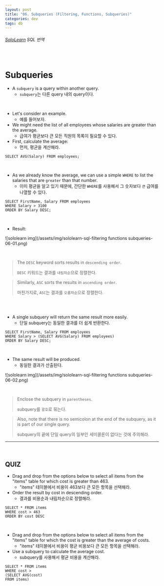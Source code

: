 ```yaml
---
layout: post
title: "06. Subqueries (Filtering, Functions, Subqueries)"
categories: dev
tags: db
---
```


###### [SoloLearn](https://www.sololearn.com) SQL 번역

<br>

# Subqueries

- A `subquery` is a query within another query.
  - `subquery`는 다른 query 내의 query이다.

<br>

- Let's consider an example.
  - 예를 들어보자.
- We might need the list of all employees whose salaries are greater than the average.
  - 급여가 평균보다 큰 모든 직원의 목록이 필요할 수 있다.
- First, calculate the average:
  - 먼저, 평균을 계산해라.

```mysql
SELECT AVG(Salary) FROM employees;
```

<br>

- As we already know the average, we can use a simple `WHERE` to list the salaries that are `greater` than that number.
  - 이미 평균을 알고 있기 때문에, 간단한 `WHERE`를 사용해서 그 숫자보다 `큰` 급여를 나열할 수 있다.

```mysql
SELECT FirstName, Salary FROM employees
WHERE Salary > 3100
ORDER BY Salary DESC;
```

<br>

- Result:

![sololearn img](/assets/img/sololearn-sql-filtering functions subqueries-06-01.png)

<br>

> The `DESC` keyword sorts results in `descending order`.
>
> `DESC` 키워드는 결과를 `내림차순`으로 정렬한다.

> Similarly, `ASC` sorts the results in `ascending order`.
>
> 마찬가지로, `ASC`는 결과를 `오름차순`으로 정렬한다.

<br>

<br>

- A single subquery will return the same result more easily.
  - 단일 subquery는 동일한 결과를 더 쉽게 반환한다.

```mysql
SELECT FirstName, Salary FROM employees
WHERE Salary > (SELECT AVG(Salary) FROM employees)
ORDER BY Salary DESC;
```

<br>

- The same result will be produced.
  - 동일한 결과가 산출된다.

![sololearn img](/assets/img/sololearn-sql-filtering functions subqueries-06-02.png)

<br>

> Enclose the subquery in `parentheses`.
>
> subquery를 `괄호`로 묶는다.

> Also, note that there is no semicolon at the end of the subquery, as it is part of our single query.
>
> subquery의 끝에 단일 query의 일부인 세미콜론이 없다는 것에 주의해라.

------

<br>

## QUIZ

- Drag and drop from the options below to select all items from the "items" table for which cost is greater than 463.
  - "items" 테이블에서 비용이 463보다 큰 모든 항목을 선택해라.
- Order the result by cost in descending order.
  - 결과를 비용순과 내림차순으로 정렬해라.

```mysql
SELECT * FROM items
WHERE cost > 463
ORDER BY cost DESC
```

<br>

- Drag and drop from the options below to select all items from the "items" table for which the cost is greater than the average of costs.
  - "items" 테이블에서 비용이 평균 비용보다 큰 모든 항목을 선택해라.
- Use a subquery to calculate the average cost.
  - subquery를 사용해서 평균 비용을 계산해라.

```mysql
SELECT * FROM items
WHERE cost >
(SELECT AVG(cost)
FROM items)
```

<br>